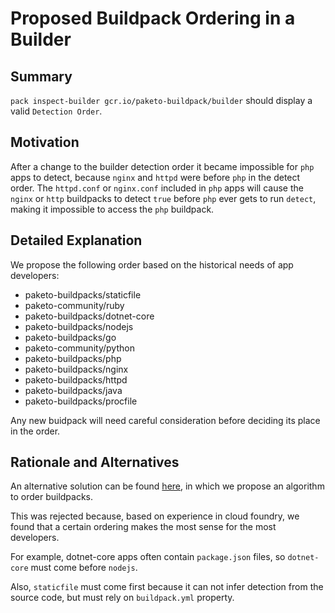 # Proposed Buildpack Ordering in a Builder

## Summary

`pack inspect-builder gcr.io/paketo-buildpack/builder` should display a valid `Detection Order`.

## Motivation

After a change to the builder detection order it became impossible for `php` apps to detect, because `nginx` and `httpd` were before `php` in the detect order. 
The `httpd.conf` or `nginx.conf` included in `php` apps will cause the `nginx` or `http` buildpacks to detect `true` before `php` ever gets to run `detect`,
making it impossible to access the `php` buildpack.


## Detailed Explanation

We propose the following order based on the historical needs of app developers:

- paketo-buildpacks/staticfile
- paketo-community/ruby
- paketo-buildpacks/dotnet-core
- paketo-buildpacks/nodejs
- paketo-buildpacks/go
- paketo-community/python
- paketo-buildpacks/php
- paketo-buildpacks/nginx
- paketo-buildpacks/httpd
- paketo-buildpacks/java
- paketo-buildpacks/procfile

Any new buidpack will need careful consideration before deciding its place in the order.

## Rationale and Alternatives

An alternative solution can be found [here](https://github.com/paketo-buildpacks/builder/pull/22), in which we propose an algorithm to order buildpacks.

This was rejected because, based on experience in cloud foundry, we found that a certain ordering makes the most sense for the most developers.

For example, dotnet-core apps often contain `package.json` files, so `dotnet-core` must come before `nodejs`.

Also, `staticfile` must come first because it can not infer detection from the source code, but must rely on `buildpack.yml` property.

